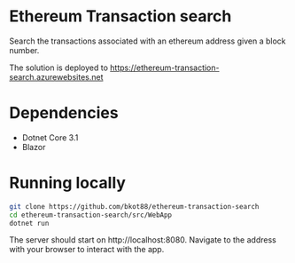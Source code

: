 # Ethereum Transaction search
Search the transactions associated with an ethereum address given a block number.

The solution is deployed to https://ethereum-transaction-search.azurewebsites.net

# Dependencies
* Dotnet Core 3.1
* Blazor

# Running locally
```bash
git clone https://github.com/bkot88/ethereum-transaction-search
cd ethereum-transaction-search/src/WebApp
dotnet run
```
The server should start on http://localhost:8080. Navigate to the address with your browser to interact with the app.